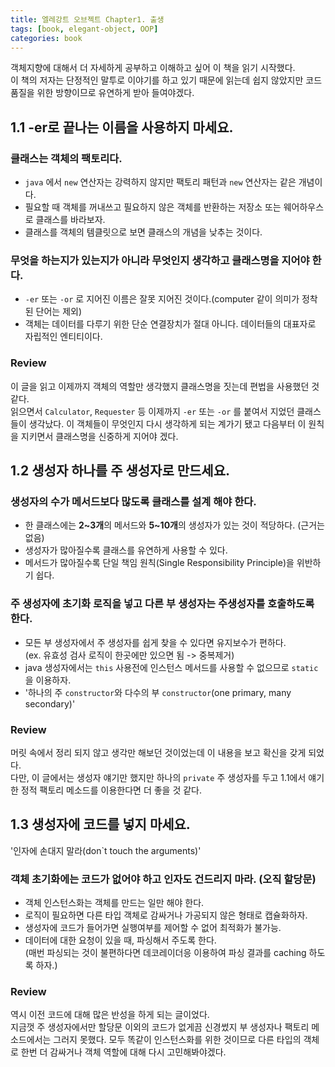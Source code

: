 ```yaml
---
title: 엘레강트 오브젝트 Chapter1. 출생
tags: [book, elegant-object, OOP]
categories: book
---
```


객체지향에 대해서 더 자세하게 공부하고 이해하고 싶어 이 책을 읽기 시작했다.  
이 책의 저자는 단정적인 말투로 이야기를 하고 있기 때문에 읽는데 쉽지 않았지만 
코드 품질을 위한 방향이므로 유연하게 받아 들여야겠다.  

<!--more-->


## 1.1 -er로 끝나는 이름을 사용하지 마세요.


### 클래스는 객체의 팩토리다.
- `java` 에서 `new` 연산자는 강력하지 않지만 팩토리 패턴과 `new` 연산자는 같은 개념이다.
- 필요할 때 객체를 꺼내쓰고 필요하지 않은 객체를 반환하는 저장소 또는 웨어하우스로 클래스를 바라보자.
- 클래스를 객체의 템클릿으로 보면 클래스의 개념을 낮추는 것이다.  
  
### 무엇을 하는지가 있는지가 아니라 **무엇인지** 생각하고 클래스명을 지어야 한다.
- `-er` 또는 `-or` 로 지어진 이름은 잘못 지어진 것이다.(computer 같이 의미가 정착된 단어는 제외)
- 객체는 데이터를 다루기 위한 단순 연결장치가 절대 아니다. 데이터들의 대표자로 자립적인 엔티티이다.
 
 
### Review

이 글을 읽고 이제까지 객체의 역할만 생각했지 클래스명을 짓는데 편법을 사용했던 것 같다.  
읽으면서 `Calculator`, `Requester` 등 이제까지 `-er` 또는 `-or` 를 붙여서 지었던 클래스들이 생각났다.
이 객체들이 무엇인지 다시 생각하게 되는 계가기 됐고 다음부터 이 원칙을 지키면서 클래스명을 신중하게 지어야 겠다.


## 1.2 생성자 하나를 주 생성자로 만드세요.

### 생성자의 수가 메서드보다 많도록 클래스를 설계 해야 한다.
- 한 클래스에는 **2~3개**의 메서드와 **5~10개**의 생성자가 있는 것이 적당하다. (근거는 없음)
- 생성자가 많아질수록 클래스를 유연하게 사용할 수 있다.
- 메서드가 많아질수록 단일 책임 원칙(Single Responsibility Principle)을 위반하기 쉽다.

### 주 생성자에 초기화 로직을 넣고 다른 부 생성자는 주생성자를 호출하도록 한다.
- 모든 부 생성자에서 주 생성자를 쉽게 찾을 수 있다면 유지보수가 편하다.  
(ex. 유효성 검사 로직이 한곳에만 있으면 됨 -> 중복제거)
- java 생성자에서는 `this` 사용전에 인스턴스 메서드를 사용할 수 없으므로 `static`을 이용하자.
- '하나의 주 `constructor`와 다수의 부 `constructor`(one primary, many secondary)'
  
### Review

머릿 속에서 정리 되지 않고 생각만 해보던 것이었는데 이 내용을 보고 확신을 갖게 되었다.  
다만, 이 글에서는 생성자 얘기만 했지만 
하나의 `private` 주 생성자를 두고 1.1에서 얘기한 정적 팩토리 메소드를 이용한다면 더 좋을 것 같다.
 

## 1.3 생성자에 코드를 넣지 마세요.

'인자에 손대지 말라(don`t touch the arguments)'

### 객체 초기화에는 코드가 없어야 하고 인자도 건드리지 마라. (오직 할당문)
- 객체 인스턴스화는 객체를 만드는 일만 해야 한다.
- 로직이 필요하면 다른 타입 객체로 감싸거나 가공되지 않은 형태로 캡슐화하자.
- 생성자에 코드가 들어가면 실행여부를 제어할 수 없어 최적화가 불가능.
- 데이터에 대한 요청이 있을 때, 파싱해서 주도록 한다.   
(매번 파싱되는 것이 불편하다면 데코레이더응 이용하여 파싱 결과를 caching 하도록 하자.)

### Review
역시 이전 코드에 대해 많은 반성을 하게 되는 글이었다.  
지금껏 주 생성자에서만 할당문 이외의 코드가 없게끔 신경썼지 부 생성자나 팩토리 메소드에서는 그러지 못했다.
모두 똑같이 인스턴스화를 위한 것이므로 다른 타입의 객체로 한번 더 감싸거나 객체 역할에 대해 다시 고민해봐야겠다.
